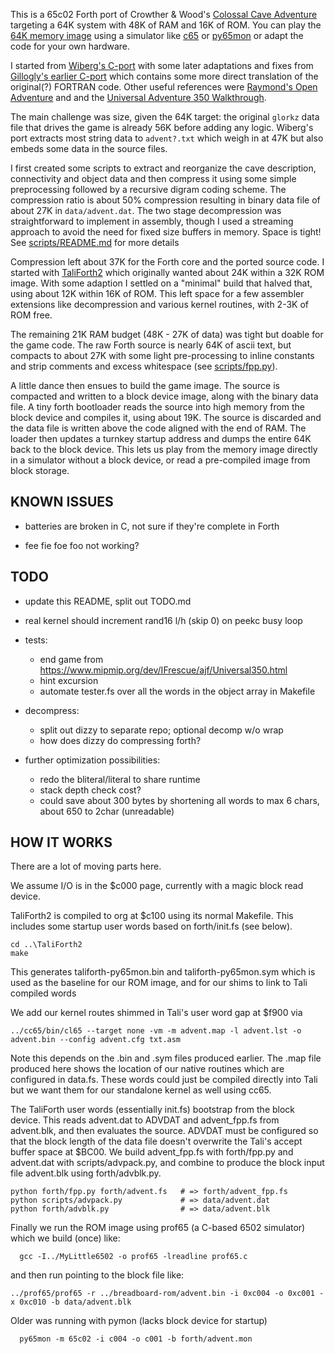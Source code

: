 This is a 65c02 Forth port of Crowther & Wood's [Colossal Cave Adventure](https://en.wikipedia.org/wiki/Colossal_Cave_Adventure) targeting a 64K system with 48K of RAM and 16K of ROM.
You can play the
[64K memory image](data/advent.rom) using a simulator like
[c65](https://github.com/SamCoVT/TaliForth2/tree/master-64tass/c65)
or [py65mon](https://github.com/mnaberez/py65)
or adapt the code for your own hardware.

I started from [Wiberg's C-port](https://github.com/troglobit/adventure) with some later
adaptations and fixes from [Gillogly's earlier C-port](https://www.ifarchive.org/indexes/if-archive/games/source/)
which contains some more direct translation of the original(?) FORTRAN code.
Other useful references were [Raymond's Open Adventure](https://gitlab.com/esr/open-adventure) and
and the [Universal Adventure 350 Walkthrough](https://www.mipmip.org/dev/IFrescue/ajf/Universal350.html).

The main challenge was size, given the 64K target:  the original `glorkz` data file that
drives the game is already 56K before adding any logic.
Wiberg's port extracts most string data to `advent?.txt`
which weigh in at 47K but also embeds some data in the source files.

I first created some scripts to extract and reorganize the cave description,
connectivity and object data and then compress it using some simple preprocessing
followed by a recursive digram coding scheme.
The compression ratio is about 50% compression resulting
in binary data file of about 27K in `data/advent.dat`.
The two stage decompression was straightforward to implement in assembly,
though I used a streaming approach to avoid the need for fixed size buffers in memory.
Space is tight!
See [scripts/README.md](scripts/README.md) for more details

Compression left about 37K for the Forth core and the ported source code.
I started with [TaliForth2](https://github.com/SamCoVT/TaliForth2) which
originally wanted about 24K within a 32K ROM image.  With some adaption
I settled on a "minimal" build that halved that, using about 12K
within 16K of ROM.  This left space for a few assembler extensions like
decompression and various kernel routines, with 2-3K of ROM free.

The remaining 21K RAM budget (48K - 27K of data) was tight but doable for the game code.
The raw Forth source is nearly 64K of ascii text, but compacts to about 27K
with some light pre-processing to inline constants and strip comments and excess whitespace
(see [scripts/fpp.py](fpp.py)).

A little dance then ensues to build the game image.   The source is compacted
and written to a block device image, along with the binary data file.
A tiny forth bootloader reads the source
into high memory from the block device and compiles it, using about 19K.
The source is discarded and the data file is written above the code
aligned with the end of RAM.   The loader then updates a turnkey startup
address and dumps the entire 64K back to the block device.
This lets us play from the memory image directly in a simulator without a block device,
or read a pre-compiled image from block storage.


## KNOWN ISSUES

- batteries are broken in C, not sure if they're complete in Forth

- fee fie foe foo not working?

## TODO

- update this README, split out TODO.md

- real kernel should increment rand16 l/h (skip 0) on peekc busy loop

- tests:

  - end game from https://www.mipmip.org/dev/IFrescue/ajf/Universal350.html
  - hint excursion
  - automate tester.fs over all the words in the object array in Makefile

- decompress:

  - split out dizzy to separate repo; optional decomp w/o wrap
  - how does dizzy do compressing forth?

- further optimization possibilities:
  - redo the bliteral/literal to share runtime
  - stack depth check cost?
  - could save about 300 bytes by shortening all words to max 6 chars, about 650 to 2char (unreadable)

## HOW IT WORKS

There are a lot of moving parts here.

We assume I/O is in the $c000 page, currently with a magic block read device.

TaliForth2 is compiled to org at $c100 using its normal Makefile. This
includes some startup user words based on forth/init.fs (see below).

    cd ..\TaliForth2
    make

This generates taliforth-py65mon.bin and taliforth-py65mon.sym which is used
as the baseline for our ROM image, and for our shims to link
to Tali compiled words

We add our kernel routes shimmed in Tali's user word gap at $f900
via

    ../cc65/bin/cl65 --target none -vm -m advent.map -l advent.lst -o advent.bin --config advent.cfg txt.asm

Note this depends on the .bin and .sym files produced earlier.
The .map file produced here shows the location of our native routines
which are configured in data.fs. These words could just
be compiled directly into Tali but we want them for our standalone kernel
as well using cc65.

The TaliForth user words (essentially init.fs) bootstrap
from the block device. This reads advent.dat to ADVDAT
and advent_fpp.fs from advent.blk, and then evaluates the source.
ADVDAT must be configured so that the block length of the data file
doesn't overwrite the Tali's accept buffer space at $BC00.
We build advent_fpp.fs with forth/fpp.py and
advent.dat with scripts/advpack.py, and combine to produce
the block input file advent.blk using forth/advblk.py.

    python forth/fpp.py forth/advent.fs   # => forth/advent_fpp.fs
    python scripts/advpack.py             # => data/advent.dat
    python forth/advblk.py                # => data/advent.blk

Finally we run the ROM image using prof65 (a C-based 6502 simulator) which we build (once) like:

      gcc -I../MyLittle6502 -o prof65 -lreadline prof65.c

and then run pointing to the block file like:

    ../prof65/prof65 -r ../breadboard-rom/advent.bin -i 0xc004 -o 0xc001 -x 0xc010 -b data/advent.blk

Older was running with pymon (lacks block device for startup)

      py65mon -m 65c02 -i c004 -o c001 -b forth/advent.mon

